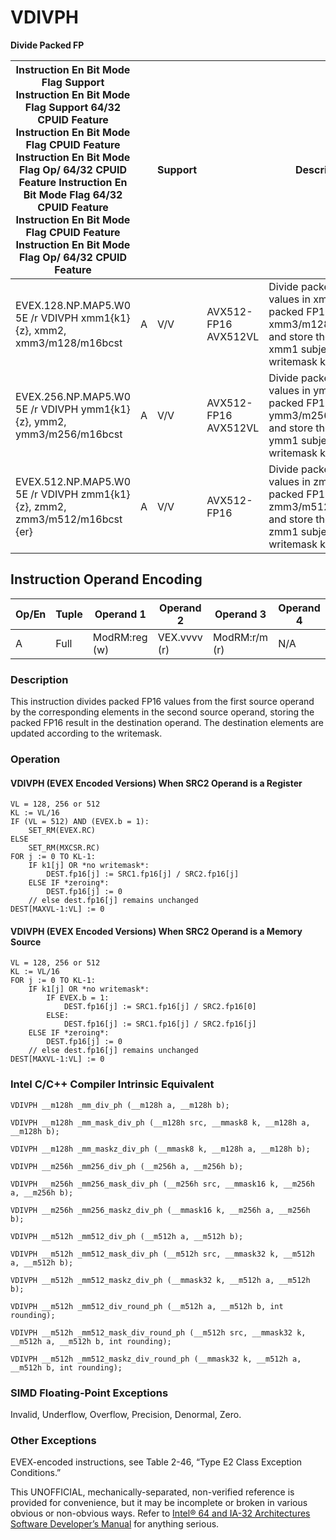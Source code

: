 # VDIVPH

**Divide Packed FP**

| Instruction En Bit Mode Flag Support Instruction En Bit Mode Flag Support 64/32 CPUID Feature Instruction En Bit Mode Flag CPUID Feature Instruction En Bit Mode Flag Op/ 64/32 CPUID Feature Instruction En Bit Mode Flag 64/32 CPUID Feature Instruction En Bit Mode Flag CPUID Feature Instruction En Bit Mode Flag Op/ 64/32 CPUID Feature |     | Support |                      | Description                                                                                                                         |
| ---------------------------------------------------------------------------------------------------------------------------------------------------------------------------------------------------------------------------------------------------------------------------------------------------------------------------------------------- | --- | ------- | -------------------- | ----------------------------------------------------------------------------------------------------------------------------------- |
| EVEX.128.NP.MAP5.W0 5E /r VDIVPH xmm1{k1}{z}, xmm2, xmm3/m128/m16bcst                                                                                                                                                                                                                                                                          | A   | V/V     | AVX512-FP16 AVX512VL | Divide packed FP16 values in xmm2 by packed FP16 values in xmm3/m128/m16bcst, and store the result in xmm1 subject to writemask k1. |
| EVEX.256.NP.MAP5.W0 5E /r VDIVPH ymm1{k1}{z}, ymm2, ymm3/m256/m16bcst                                                                                                                                                                                                                                                                          | A   | V/V     | AVX512-FP16 AVX512VL | Divide packed FP16 values in ymm2 by packed FP16 values in ymm3/m256/m16bcst, and store the result in ymm1 subject to writemask k1. |
| EVEX.512.NP.MAP5.W0 5E /r VDIVPH zmm1{k1}{z}, zmm2, zmm3/m512/m16bcst {er}                                                                                                                                                                                                                                                                     | A   | V/V     | AVX512-FP16          | Divide packed FP16 values in zmm2 by packed FP16 values in zmm3/m512/m16bcst, and store the result in zmm1 subject to writemask k1. |

## Instruction Operand Encoding

| Op/En | Tuple | Operand 1     | Operand 2    | Operand 3     | Operand 4 |
| ----- | ----- | ------------- | ------------ | ------------- | --------- |
| A     | Full  | ModRM:reg (w) | VEX.vvvv (r) | ModRM:r/m (r) | N/A       |

### Description

This instruction divides packed FP16 values from the first source operand by the corresponding elements in the second source operand, storing the packed FP16 result in the destination operand. The destination elements are updated according to the writemask.

### Operation

#### VDIVPH (EVEX Encoded Versions) When SRC2 Operand is a Register

```
VL = 128, 256 or 512
KL := VL/16
IF (VL = 512) AND (EVEX.b = 1):
    SET_RM(EVEX.RC)
ELSE
    SET_RM(MXCSR.RC)
FOR j := 0 TO KL-1:
    IF k1[j] OR *no writemask*:
        DEST.fp16[j] := SRC1.fp16[j] / SRC2.fp16[j]
    ELSE IF *zeroing*:
        DEST.fp16[j] := 0
    // else dest.fp16[j] remains unchanged
DEST[MAXVL-1:VL] := 0

```

#### VDIVPH (EVEX Encoded Versions) When SRC2 Operand is a Memory Source

```
VL = 128, 256 or 512
KL := VL/16
FOR j := 0 TO KL-1:
    IF k1[j] OR *no writemask*:
        IF EVEX.b = 1:
            DEST.fp16[j] := SRC1.fp16[j] / SRC2.fp16[0]
        ELSE:
            DEST.fp16[j] := SRC1.fp16[j] / SRC2.fp16[j]
    ELSE IF *zeroing*:
        DEST.fp16[j] := 0
    // else dest.fp16[j] remains unchanged
DEST[MAXVL-1:VL] := 0

```

### Intel C/C++ Compiler Intrinsic Equivalent

```
VDIVPH __m128h _mm_div_ph (__m128h a, __m128h b);

```

```
VDIVPH __m128h _mm_mask_div_ph (__m128h src, __mmask8 k, __m128h a, __m128h b);

```

```
VDIVPH __m128h _mm_maskz_div_ph (__mmask8 k, __m128h a, __m128h b);

```

```
VDIVPH __m256h _mm256_div_ph (__m256h a, __m256h b);

```

```
VDIVPH __m256h _mm256_mask_div_ph (__m256h src, __mmask16 k, __m256h a, __m256h b);

```

```
VDIVPH __m256h _mm256_maskz_div_ph (__mmask16 k, __m256h a, __m256h b);

```

```
VDIVPH __m512h _mm512_div_ph (__m512h a, __m512h b);

```

```
VDIVPH __m512h _mm512_mask_div_ph (__m512h src, __mmask32 k, __m512h a, __m512h b);

```

```
VDIVPH __m512h _mm512_maskz_div_ph (__mmask32 k, __m512h a, __m512h b);

```

```
VDIVPH __m512h _mm512_div_round_ph (__m512h a, __m512h b, int rounding);

```

```
VDIVPH __m512h _mm512_mask_div_round_ph (__m512h src, __mmask32 k, __m512h a, __m512h b, int rounding);

```

```
VDIVPH __m512h _mm512_maskz_div_round_ph (__mmask32 k, __m512h a, __m512h b, int rounding);

```

### SIMD Floating-Point Exceptions

Invalid, Underflow, Overflow, Precision, Denormal, Zero.

### Other Exceptions

EVEX-encoded instructions, see Table 2-46, “Type E2 Class Exception Conditions.”

This UNOFFICIAL, mechanically-separated, non-verified reference is provided for convenience, but it may be
incomplete or broken in various obvious or non-obvious
ways. Refer to [Intel® 64 and IA-32 Architectures Software Developer’s Manual](https://software.intel.com/en-us/download/intel-64-and-ia-32-architectures-sdm-combined-volumes-1-2a-2b-2c-2d-3a-3b-3c-3d-and-4) for anything serious.
